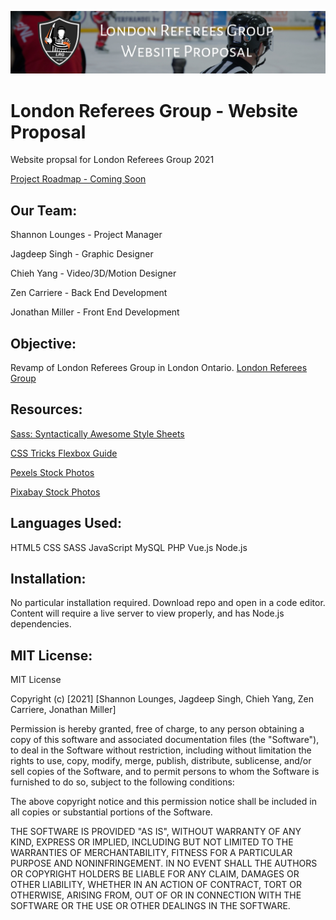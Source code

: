 ![header image](readmeBanner.jpg "London Referees Group - Website Proposal")

# London Referees Group - Website Proposal
 Website propsal for London Referees Group 2021

[Project Roadmap - Coming Soon](https://inputroadmaphere.com 'Google Docs')

## Our Team:
Shannon Lounges - Project Manager

Jagdeep Singh - Graphic Designer

Chieh Yang - Video/3D/Motion Designer

Zen Carriere - Back End Development

Jonathan Miller - Front End Development

## Objective:
Revamp of London Referees Group in London Ontario.
[London Referees Group](https://londonrefereesgroup.com/ 'London Referees Group')

## Resources:
[Sass: Syntactically Awesome Style Sheets](https://sass-lang.com/ 'Sass Lang')

[CSS Tricks Flexbox Guide](https://css-tricks.com/snippets/css/a-guide-to-flexbox/ 'CSS Tricks')

[Pexels Stock Photos](https://www.pexels.com/ 'Pexels')

[Pixabay Stock Photos](https://pixabay.com/ 'Pixabay')

## Languages Used:
HTML5
CSS
SASS
JavaScript
MySQL
PHP
Vue.js
Node.js

## Installation:
No particular installation required. Download repo and open in a code editor. Content will require a live server to view properly, and has Node.js dependencies.

## MIT License:
MIT License

Copyright (c) [2021] [Shannon Lounges, Jagdeep Singh, Chieh Yang, Zen Carriere, Jonathan Miller]

Permission is hereby granted, free of charge, to any person obtaining a copy
of this software and associated documentation files (the "Software"), to deal
in the Software without restriction, including without limitation the rights
to use, copy, modify, merge, publish, distribute, sublicense, and/or sell
copies of the Software, and to permit persons to whom the Software is
furnished to do so, subject to the following conditions:

The above copyright notice and this permission notice shall be included in all
copies or substantial portions of the Software.

THE SOFTWARE IS PROVIDED "AS IS", WITHOUT WARRANTY OF ANY KIND, EXPRESS OR
IMPLIED, INCLUDING BUT NOT LIMITED TO THE WARRANTIES OF MERCHANTABILITY,
FITNESS FOR A PARTICULAR PURPOSE AND NONINFRINGEMENT. IN NO EVENT SHALL THE
AUTHORS OR COPYRIGHT HOLDERS BE LIABLE FOR ANY CLAIM, DAMAGES OR OTHER
LIABILITY, WHETHER IN AN ACTION OF CONTRACT, TORT OR OTHERWISE, ARISING FROM,
OUT OF OR IN CONNECTION WITH THE SOFTWARE OR THE USE OR OTHER DEALINGS IN THE
SOFTWARE.
